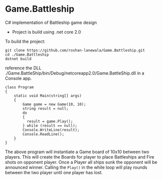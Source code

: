 # Game.Battleship
C# implementation of Battleship game design

* Project is build using .net core 2.0

To build the project:
```
git clone https://github.com/roshan-lanewala/Game.Battleship.git
cd ./Game.Battleship
dotnet build
```

reference the DLL ./Game.BattleShip/bin/Debug/netcoreapp2.0/Game.BattleShip.dll in a Console app.

```
class Program
{
    static void Main(string[] args)
    {
        Game game = new Game(10, 10);
        string result = null;
        do
        {
          result = game.Play();
        } while (result == null);
        Console.WriteLine(result);
        Console.ReadLine();
    }
}
```

The above program will instantiate a Game board of 10x10 between two players. This will create the Boards for player to place Battleships and Fire shots on opponent player. Once a Player all ships sunk the opponent will be announced winner. Calling the ```Play()``` in the while loop will play rounds between the two player until one player has lost.
